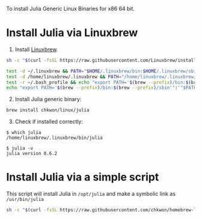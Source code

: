 
To install Julia Generic Linux Binaries for x86 64 bit.


# Install Julia via Linuxbrew

1. Install [Linuxbrew](http://linuxbrew.sh).
```bash
sh -c "$(curl -fsSL https://raw.githubusercontent.com/Linuxbrew/install/master/install.sh)"

test -d ~/.linuxbrew && PATH="$HOME/.linuxbrew/bin:$HOME/.linuxbrew/sbin:$PATH"
test -d /home/linuxbrew/.linuxbrew && PATH="/home/linuxbrew/.linuxbrew/bin:/home/linuxbrew/.linuxbrew/sbin:$PATH"
test -r ~/.bash_profile && echo "export PATH='$(brew --prefix)/bin:$(brew --prefix)/sbin'":'"$PATH"' >>~/.bash_profile
echo "export PATH='$(brew --prefix)/bin:$(brew --prefix)/sbin'":'"$PATH"' >>~/.profile
```

2. Install Julia generic binary:
```bash
brew install chkwon/linux/julia
```


3. Check if installed correctly:
```bashGeneric Linux Binaries for x86
$ which julia
/home/linuxbrew/.linuxbrew/bin/julia

$ julia -v
julia version 0.6.2
```


# Install Julia via a simple script

This script will install Julia in `/opt/julia` and make a symbolic link as `/usr/bin/julia`

```bash
sh -c "$(curl -fsSL https://raw.githubusercontent.com/chkwon/homebrew-linux/master/julia_install.sh)"
```
